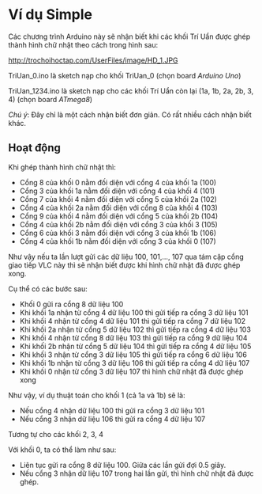 Ví dụ Simple
=============

Các chương trình Arduino này sẽ nhận biết khi các khối Trí Uẩn được ghép thành hình chữ nhật theo cách trong hình sau:

http://trochoihoctap.com/UserFiles/image/HD_1.JPG



TriUan_0.ino là sketch nạp cho khối TriUan_0 (chọn board *Arduino Uno*)

TriUan_1234.ino là sketch nạp cho các khối Trí Uẩn còn lại (1a, 1b, 2a, 2b, 3, 4) (chọn board *ATmega8*)

_Chú ý_: Đây chỉ là một cách nhận biết đơn giản. Có rất nhiều cách nhận biết khác.



Hoạt động
---------

Khi ghép thành hình chữ nhật thì:

- Cổng 8 của khối 0  nằm đối diện với cổng 4 của khối 1a (100)
- Cổng 3 của khối 1a nằm đối diện với cổng 4 của khối 4  (101)
- Cổng 7 của khối 4  nằm đối diện với cổng 5 của khối 2a (102)
- Cổng 4 của khối 2a nằm đối diện với cổng 8 của khối 4  (103)
- Cổng 9 của khối 4  nằm đối diện với cổng 5 của khối 2b (104)
- Cổng 4 của khối 2b nằm đối diện với cổng 3 của khối 3  (105)
- Cổng 6 của khối 3  nằm đối diện với cổng 3 của khối 1b (106)
- Cổng 4 của khối 1b nằm đối diện với cổng 3 của khối 0  (107)

Như vậy nếu ta lần lượt gửi các dữ liệu 100, 101,..., 107 qua tám cặp cổng giao tiếp VLC này thì sẽ nhận biết được khi hình chữ nhật đã được ghép xong.

Cụ thể có các bước sau:

- Khối 0 gửi ra cổng 8 dữ liệu 100
- Khi khối 1a nhận từ cổng 4 dữ liệu 100 thì gửi tiếp ra cổng 3 dữ liệu 101
- Khi khối 4 nhận từ cổng 4 dữ liệu 101 thì gửi tiếp ra cổng 7 dữ liệu 102
- Khi khối 2a nhận từ cổng 5 dữ liệu 102 thì gửi tiếp ra cổng 4 dữ liệu 103
- Khi khối 4 nhận từ cổng 8 dữ liệu 103 thì gửi tiếp ra cổng 9 dữ liệu 104
- Khi khối 2b nhận từ cổng 5 dữ liệu 104 thì gửi tiếp ra cổng 4 dữ liệu 105
- Khi khối 3 nhận từ cổng 3 dữ liệu 105 thì gửi tiếp ra cổng 6 dữ liệu 106
- Khi khối 1b nhận từ cổng 3 dữ liệu 106 thì gửi tiếp ra cổng 4 dữ liệu 107
- Khi khối 0 nhận từ cổng 3 dữ liệu 107 thì hình chữ nhật đã được ghép xong

Như vậy, ví dụ thuật toán cho khối 1 (cả 1a và 1b) sẽ là:
- Nếu cổng 4 nhận dữ liệu 100 thì gửi ra cổng 3 dữ liệu 101
- Nếu cổng 3 nhận dữ liệu 106 thì gửi ra cổng 4 dữ liệu 107

Tương tự cho các khối 2, 3, 4

Với khối 0, ta có thể làm như sau:
- Liên tục gửi ra cổng 8 dữ liệu 100. Giữa các lần gửi đợi 0.5 giây.
- Nếu cổng 3 nhận dữ liệu 107 trong hai lần gửi, thì hình chữ nhật đã được ghép.



